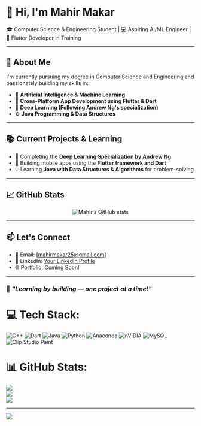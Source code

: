  # 👋 Hi, I'm Mahir Makar

🎓 Computer Science & Engineering Student | 💻 Aspiring AI/ML Engineer | 📱 Flutter Developer in Training

---

## 🚀 About Me

I'm currently pursuing my degree in Computer Science and Engineering and passionately building my skills in:

- 🤖 **Artificial Intelligence & Machine Learning**  
- 📱 **Cross-Platform App Development using Flutter & Dart**  
- 🧠 **Deep Learning (Following Andrew Ng's specialization)**  
- ⚙️ **Java Programming & Data Structures**

---

## 📚 Current Projects & Learning

- 🔬 Completing the **Deep Learning Specialization by Andrew Ng**
- 🚀 Building mobile apps using the **Flutter framework and Dart**
- 💡 Learning **Java with Data Structures & Algorithms** for problem-solving
---

## 📈 GitHub Stats

<p align="center">
  <img src="https://github-readme-stats.vercel.app/api?username=mahirmakar&show_icons=true&theme=radical" alt="Mahir's GitHub stats" />
</p>

---

## 📫 Let's Connect

- 📧 Email: [mahirmakar25@gmail.com]
- 💼 LinkedIn: [Your LinkedIn Profile]([https://www.linkedin.com/in/yourprofile](https://www.linkedin.com/in/mahir-makar-51032629b/))
- 🌐 Portfolio: Coming Soon!

---

### 🔭 *"Learning by building — one project at a time!"*



# 💻 Tech Stack:
![C++](https://img.shields.io/badge/c++-%2300599C.svg?style=for-the-badge&logo=c%2B%2B&logoColor=white) ![Dart](https://img.shields.io/badge/dart-%230175C2.svg?style=for-the-badge&logo=dart&logoColor=white) ![Java](https://img.shields.io/badge/java-%23ED8B00.svg?style=for-the-badge&logo=openjdk&logoColor=white) ![Python](https://img.shields.io/badge/python-3670A0?style=for-the-badge&logo=python&logoColor=ffdd54) ![Anaconda](https://img.shields.io/badge/Anaconda-%2344A833.svg?style=for-the-badge&logo=anaconda&logoColor=white) ![nVIDIA](https://img.shields.io/badge/cuda-000000.svg?style=for-the-badge&logo=nVIDIA&logoColor=green) ![MySQL](https://img.shields.io/badge/mysql-4479A1.svg?style=for-the-badge&logo=mysql&logoColor=white) ![Clip Studio Paint](https://img.shields.io/badge/ClipStudioPaint-%23CFD3D3.svg?style=for-the-badge&logo=ClipStudioPaint&logoColor=white)
# 📊 GitHub Stats:
![](https://github-readme-stats.vercel.app/api?username=mahir-bot-2003&theme=tokyonight&hide_border=false&include_all_commits=true&count_private=true)<br/>
![](https://nirzak-streak-stats.vercel.app/?user=mahir-bot-2003&theme=tokyonight&hide_border=false)<br/>
![](https://github-readme-stats.vercel.app/api/top-langs/?username=mahir-bot-2003&theme=tokyonight&hide_border=false&include_all_commits=true&count_private=true&layout=compact)

---
[![](https://visitcount.itsvg.in/api?id=mahir-bot-2003&icon=0&color=0)](https://visitcount.itsvg.in)

<!-- Proudly created with GPRM ( https://gprm.itsvg.in ) -->
